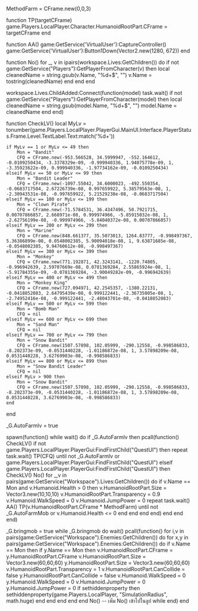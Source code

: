 MethodFarm = CFrame.new(0,0,3)

function TP(targetCFrame)
    game.Players.LocalPlayer.Character.HumanoidRootPart.CFrame = targetCFrame
end

function AA()
    game:GetService('VirtualUser'):CaptureController()
    game:GetService('VirtualUser'):Button1Down(Vector2.new(1280, 672))
end

function No()
    for _, v in ipairs(workspace.Lives:GetChildren()) do
        if not game:GetService("Players"):GetPlayerFromCharacter(v) then
            local cleanedName = string.gsub(v.Name, "%d+$", "")
            v.Name = tostring(cleanedName)
        end
    end
end

workspace.Lives.ChildAdded:Connect(function(model)
    task.wait()
    if not game:GetService("Players"):GetPlayerFromCharacter(model) then
        local cleanedName = string.gsub(model.Name, "%d+$", "")
        model.Name = cleanedName
    end
end)

function CheckLV()
    local MyLv = tonumber(game.Players.LocalPlayer.PlayerGui.MainUI.Interface.PlayerStatus.Frame.Level.TextLabel.Text:match('%d+'))
    
    if MyLv == 1 or MyLv <= 49 then
        Mon = "Bandit"
        CFQ = CFrame.new(-953.566528, 34.5999947, -552.164612, -0.0109250434, -3.3378329e-09, -0.999940336, 1.94075778e-09, 1, -3.35923622e-09, 0.999940336, -1.97734162e-09, -0.0109250434)
    elseif MyLv == 50 or MyLv <= 99 then
        Mon = "Bandit Leader"
        CFQ = CFrame.new(-1097.55042, 34.6000023, -492.550354, -0.0683717504, 2.67226739e-08, 0.997659922, 5.38579563e-08, 1, -2.30943531e-08, -0.997659922, 5.21529238e-08, -0.0683717504)
    elseif MyLv == 100 or MyLv <= 199 then
        Mon = "Clown Pirate"
        CFQ = CFrame.new(-71.5784531, 36.4347496, 50.7921715, 0.00707866857, 2.668971e-08, 0.999974966, -5.85915032e-08, 1, -2.62756199e-08, -0.999974966, -5.84040372e-08, 0.00707866857)
    elseif MyLv == 200 or MyLv <= 299 then
        Mon = "Marine"
        CFQ = CFrame.new(848.661377, 35.5073013, 1264.83777, -0.998497367, 5.36386899e-08, 0.0548002385, 5.90094018e-08, 1, 9.63871685e-08, -0.0548002385, 9.94760612e-08, -0.998497367)
    elseif MyLv == 300 or MyLv <= 399 then
        Mon = "Monkey"
        CFQ = CFrame.new(771.192871, 42.3243141, -1220.74805, -0.996942639, 2.59707669e-08, 0.0781369284, 2.55865924e-08, 1, -5.91784355e-09, -0.0781369284, -3.90049282e-09, -0.996942639)
    elseif MyLv == 400 or MyLv <= 499 then
        Mon = "Monkey King"
        CFQ = CFrame.new(727.094971, 42.2545357, -1380.22131, -0.0418852083, 2.64795439e-08, 0.999122441, -2.36735005e-08, 1, -2.74952416e-08, -0.999122441, -2.48043701e-08, -0.0418852083)
    elseif MyLv == 500 or MyLv <= 599 then
        Mon = "Bomb Man"
        CFQ = nil
    elseif MyLv == 600 or MyLv <= 699 then
        Mon = "Sand Man"
        CFQ = nil
    elseif MyLv == 700 or MyLv <= 799 then
        Mon = "Snow Bandit"
        CFQ = CFrame.new(1507.57898, 102.05999, -290.12558, -0.998586833, -8.202373e-09, -0.0531440228, -1.01186872e-08, 1, 3.57898209e-08, 0.0531440228, 3.62769903e-08, -0.998586833)
    elseif MyLv == 800 or MyLv <= 899 then
        Mon = "Snow Bandit Leader"
        CFQ = nil
    elseif MyLv > 900 then
        Mon = "Snow Bandit"
        CFQ = CFrame.new(1507.57898, 102.05999, -290.12558, -0.998586833, -8.202373e-09, -0.0531440228, -1.01186872e-08, 1, 3.57898209e-08, 0.0531440228, 3.62769903e-08, -0.998586833)
    end
end

_G.AutoFarmlv = true

spawn(function()
    while wait() do
        if _G.AutoFarmlv then
            pcall(function()
                CheckLV()
                if not game.Players.LocalPlayer.PlayerGui:FindFirstChild("QuestUI") then
                    repeat
                        task.wait()
                        TP(CFQ)
                    until not _G.AutoFarmlv or game.Players.LocalPlayer.PlayerGui:FindFirstChild("QuestUI")
                elseif game.Players.LocalPlayer.PlayerGui:FindFirstChild("QuestUI") then
                    CheckLV()
                    No()
                    for _,v in pairs(game:GetService("Workspace").Lives:GetChildren()) do
                        if v.Name == Mon and v.Humanoid.Health > 0  then
                            v.HumanoidRootPart.Size = Vector3.new(10,10,10)
                            v.HumanoidRootPart.Transparency = 0.9
                            v.Humanoid.WalkSpeed = 0
                            v.Humanoid.JumpPower = 0
                            repeat
                                task.wait()
                                AA()
                                TP(v.HumanoidRootPart.CFrame * MethodFarm)
                            until not _G.AutoFarmMob or v.Humanoid.Health <= 0
                        end
                    end
                end
            end)
        end
    end
end)

_G.bringmob = true
while _G.bringmob do 
    wait()
    pcall(function()
        for i,v in pairs(game:GetService("Workspace").Enemies:GetChildren()) do
            for x,y in pairs(game:GetService("Workspace").Enemies:GetChildren()) do
                if v.Name == Mon then
                    if y.Name == Mon then
                        v.HumanoidRootPart.CFrame = y.HumanoidRootPart.CFrame
                        v.HumanoidRootPart.Size = Vector3.new(60,60,60)
                        y.HumanoidRootPart.Size = Vector3.new(60,60,60)
                        v.HumanoidRootPart.Transparency = 1
                        v.HumanoidRootPart.CanCollide = false
                        y.HumanoidRootPart.CanCollide = false
                        v.Humanoid.WalkSpeed = 0
                        y.Humanoid.WalkSpeed = 0
                        v.Humanoid.JumpPower = 0
                        y.Humanoid.JumpPower = 0
                        if sethiddenproperty then
                            sethiddenproperty(game.Players.LocalPlayer, "SimulationRadius", math.huge)
                        end
                    end
                end
            end
        end
        No()  -- เพิ่ม No() เข้าไปในลูป while
    end)
end
